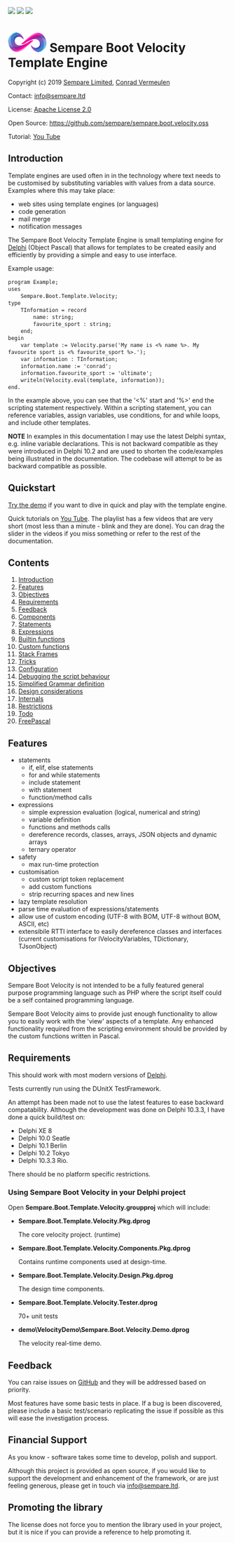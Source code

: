 [![](https://tokei.rs/b1/github/sempare/sempare.boot.velocity.oss?category=lines)](https://github.com/sempare/sempare.boot.velocity.oss) [![](https://tokei.rs/b1/github/sempare/sempare.boot.velocity.oss?category=code)](https://github.com/sempare/sempare.boot.velocity.oss) [![](https://tokei.rs/b1/github/sempare/sempare.boot.velocity.oss?category=files)](https://github.com/sempare/sempare.boot.velocity.oss)

# ![](./images/sempare-logo-45px.png) Sempare Boot Velocity Template Engine

Copyright (c) 2019 [Sempare Limited](http://www.sempare.ltd), [Conrad Vermeulen](mailto:conrad.vermeulen@gmail.com)

Contact: <info@sempare.ltd>

License: [Apache License 2.0](http://www.apache.org/licenses/LICENSE-2.0.txt)

Open Source: https://github.com/sempare/sempare.boot.velocity.oss

Tutorial: [You Tube](https://www.youtube.com/watch?v=iotzeJv77cY&list=PLjjz4SuVScHreGKEInvrjPtLPMBU6l130)

## Introduction

Template engines are used often in in the technology where text needs to be customised by substituting variables with values from a data source. Examples where this may take place:
- web sites using template engines (or languages)
- code generation
- mail merge 
- notification messages 

The Sempare Boot Velocity Template Engine is small templating engine for [Delphi](https://www.embarcadero.com/products/delphi) (Object Pascal) that allows for templates to be created easily and efficiently by providing a simple and easy to use interface.

Example usage:
```
program Example;
uses
	Sempare.Boot.Template.Velocity;
type
    TInformation = record
        name: string;
        favourite_sport : string;
    end;
begin
    var template := Velocity.parse('My name is <% name %>. My favourite sport is <% favourite_sport %>.');
    var information : TInformation;
    information.name := 'conrad';
    information.favourite_sport := 'ultimate';
    writeln(Velocity.eval(template, information));	
end.
```

In the example above, you can see that the '<%' start and '%>' end the scripting statement respectively. Within a scripting statement, you can reference variables, assign variables, use conditions, for and while loops, and include other templates.

**NOTE** In examples in this documentation I may use the latest Delphi syntax, e.g. inline variable declarations. This is not backward compatible as they were introduced in Delphi 10.2 and are used to shorten the code/examples being illustrated in the documentation. The codebase will attempt to be as backward compatible as possible.

## Quickstart

[Try the demo](./demo/VelocityDemo/README.md) if you want to dive in quick and play with the template engine.

Quick tutorials on [You Tube](https://www.youtube.com/playlist?list=PLjjz4SuVScHreGKEInvrjPtLPMBU6l130). 
The playlist has a few videos that are very short (most less than a minute - blink and they are done). You can drag the slider in the videos if you miss something or refer to the rest of the documentation. 

## Contents
1. [Introduction](#Introduction)
2. [Features](#Features)
3. [Objectives](#Objectives)
4. [Requirements](#Requirements)
5. [Feedback](#Feedback)
6. [Components](./docs/components.md)
7. [Statements](./docs/statements.md)
8. [Expressions](./docs/expressions.md)
9. [Builtin functions](./docs/builtin-functions.md)
10. [Custom functions](./docs/custom-functions.md)
11. [Stack Frames](./docs/stack-frames.md)
12. [Tricks](./docs/tricks.md)
13. [Configuration](./docs/configuration.md)
14. [Debugging the script behaviour](./docs/debugging.md)
15. [Simplified Grammar definition](./docs/simplified-grammar.md)
16. [Design considerations](./docs/design-considerations.md)
18. [Internals](./docs/internals.md)
17. [Restrictions](./docs/restrictions.md)
18. [Todo](./docs/todo.md)
19. [FreePascal](./docs/fpc.md)

## Features
- statements
  - if, elif, else statements
  - for and while statements
  - include statement
  - with statement
  - function/method calls
- expressions
  - simple expression evaluation (logical, numerical and string)
  - variable definition
  - functions and methods calls
  - dereference records, classes, arrays, JSON objects and dynamic arrays
  - ternary operator
- safety
  - max run-time protection
- customisation 
  - custom script token replacement
  - add custom functions
  - strip recurring spaces and new lines
- lazy template resolution
- parse time evaluation of expressions/statements
- allow use of custom encoding (UTF-8 with BOM, UTF-8 without BOM, ASCII, etc)
- extensibile RTTI interface to easily dereference classes and interfaces (current customisations for IVelocityVariables, TDictionary, TJsonObject) 

## Objectives

Sempare Boot Velocity is not intended to be a fully featured general purpose programming language such as PHP where the script itself could be a self contained programming language.

Sempare Boot Velocity aims to provide just enough functionality to allow you to easily work with the 'view' aspects of a template. Any enhanced functionality required from the scripting environment should be provided by the custom functions written in Pascal.

## Requirements

This should work with most modern versions of [Delphi](https://www.embarcadero.com/products/delphi). 

Tests currently run using the DUnitX TestFramework.

An attempt has been made not to use the latest features to ease backward compatability.
Although the development was done on Delphi 10.3.3, I have done a quick build/test on:
- Delphi XE 8
- Delphi 10.0 Seatle
- Delphi 10.1 Berlin
- Delphi 10.2 Tokyo
- Delphi 10.3.3 Rio.

There should be no platform specific restrictions.

### Using Sempare Boot Velocity in your Delphi project

Open __Sempare.Boot.Template.Velocity.groupproj__ which will include:

- __Sempare.Boot.Template.Velocity.Pkg.dprog__

  The core velocity project. (runtime)

- __Sempare.Boot.Template.Velocity.Components.Pkg.dprog__

  Contains runtime components used at design-time.
  
- __Sempare.Boot.Template.Velocity.Design.Pkg.dprog__

   The design time components.
   
- __Sempare.Boot.Template.Velocity.Tester.dprog__

   70+ unit tests

- __demo\VelocityDemo\Sempare.Boot.Velocity.Demo.dprog__

   The velocity real-time demo.   

<!--

Sempare Boot Velocity depends on the other Sempare Boot projects:
- [Sempare Boot Test](https://github.com/sempare/sempare.boot.test.oss)

 # Related work
The Sempare Boot Velocity template engine relates to the following projects:
- [Sempare Boot Common](https://github.com/sempare/sempare.boot.common.oss)
- [Sempare Boot Rtti](https://github.com/sempare/sempare.boot.rtti.oss)
- [Sempare Boot Http](https://github.com/sempare/sempare.boot.http.oss)
- [Sempare Boot Build](https://github.com/sempare/sempare.boot.build.oss)
- [Sempare Boot CLI](https://github.com/sempare/sempare.boot.oss)


To see a full list of Sempare Boot projects visit https://www.sempare.ltd/sempare.boot (coming soon 2020)-->

## Feedback

You can raise issues on [GitHub](https://github.com/sempare/sempare.boot.velocity.oss) and they will be addressed based on priority.

Most features have some basic tests in place. If a bug is been discovered, please include a basic test/scenario replicating the issue if possible as this will ease the investigation process.

## Financial Support

As you know - software takes some time to develop, polish and support. 

Although this project is provided as open source, if you would like to support the development and enhancement of the framework, or are just feeling generous, please get in touch via info@sempare.ltd. 

## Promoting the library

The license does not force you to mention the library used in your project, but it is nice if you can provide a reference to help promoting it.